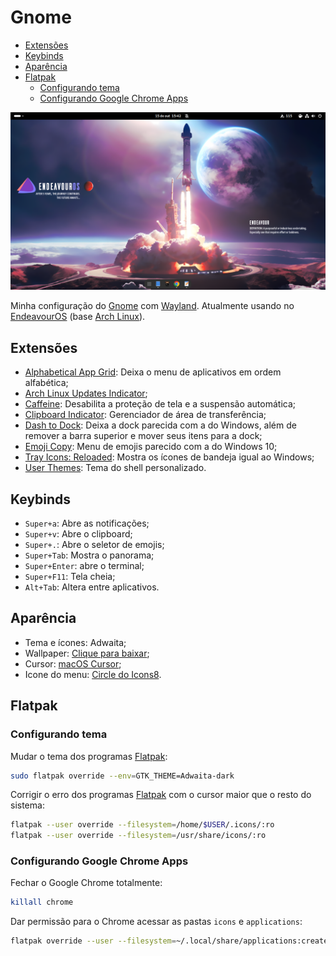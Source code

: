 # Gnome

- [Extensões](#extens%C3%B5es)
- [Keybinds](#keybinds)
- [Aparência](#aparência)
- [Flatpak](#flatpak)
    - [Configurando tema](#configurando-tema)
    - [Configurando Google Chrome Apps](#configurando-google-chrome-apps)

![](imagens/screenshot.png)

Minha configuração do [Gnome](https://www.gnome.org/) com [Wayland](https://wayland.freedesktop.org/). Atualmente usando no [EndeavourOS](https://endeavouros.com/) (base [Arch Linux](https://archlinux.org/)).

## Extensões

- [Alphabetical App Grid](https://extensions.gnome.org/extension/4269/alphabetical-app-grid/): Deixa o menu de aplicativos em ordem alfabética;
- [Arch Linux Updates Indicator](https://extensions.gnome.org/extension/1010/archlinux-updates-indicator/);
- [Caffeine](https://extensions.gnome.org/extension/517/caffeine/): Desabilita a proteção de tela e a suspensão automática;
- [Clipboard Indicator](https://extensions.gnome.org/extension/779/clipboard-indicator/): Gerenciador de área de transferência;
- [Dash to Dock](https://extensions.gnome.org/extension/307/dash-to-dock/): Deixa a dock parecida com a do Windows, além de remover a barra superior e mover seus itens para a dock;
- [Emoji Copy](https://extensions.gnome.org/extension/6242/emoji-copy/): Menu de emojis parecido com a do Windows 10;
- [Tray Icons: Reloaded](https://extensions.gnome.org/extension/2890/tray-icons-reloaded/): Mostra os ícones de bandeja igual ao Windows;
- [User Themes](https://extensions.gnome.org/extension/19/user-themes/): Tema do shell personalizado.

## Keybinds

- `Super+a`: Abre as notificações;
- `Super+v`: Abre o clipboard;
- `Super+.`: Abre o seletor de emojis;
- `Super+Tab`: Mostra o panorama;
- `Super+Enter`: abre o terminal;
- `Super+F11`: Tela cheia;
- `Alt+Tab`: Altera entre aplicativos.

## Aparência

- Tema e ícones: Adwaita;
- Wallpaper: <a href="/pc/imagens/endeavouros-wallpaper.png" download>Clique para baixar</a>;
- Cursor: [macOS Cursor](https://www.pling.com/p/1408466);
- Icone do menu: [Circle do Icons8](https://icons8.com.br/icon/Y56BOL5zVXx6/circle).

## Flatpak

### Configurando tema

Mudar o tema dos programas [Flatpak](https://flatpak.org/):

```bash
sudo flatpak override --env=GTK_THEME=Adwaita-dark
```

Corrigir o erro dos programas [Flatpak](https://flatpak.org/) com o cursor maior que o resto do sistema:

```bash
flatpak --user override --filesystem=/home/$USER/.icons/:ro
flatpak --user override --filesystem=/usr/share/icons/:ro
```

### Configurando Google Chrome Apps

Fechar o Google Chrome totalmente:

```bash
killall chrome
```

Dar permissão para o Chrome acessar as pastas `icons` e `applications`:

```bash
flatpak override --user --filesystem=~/.local/share/applications:create --filesystem=~/.local/share/icons:create com.google.Chrome
```
